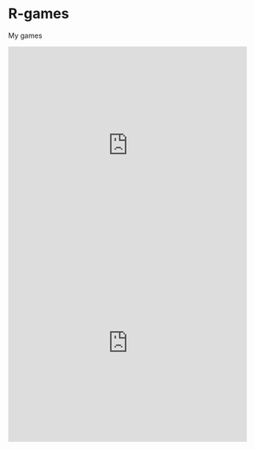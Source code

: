 # R-games
My games


<iframe src="https://scratch.mit.edu/projects/200404830/embed" allowtransparency="true" width="485" height="402" frameborder="0" scrolling="no" allowfullscreen></iframe>

<iframe src="https://scratch.mit.edu/projects/283283676/embed" allowtransparency="true" width="485" height="402" frameborder="0" scrolling="no" allowfullscreen></iframe>

